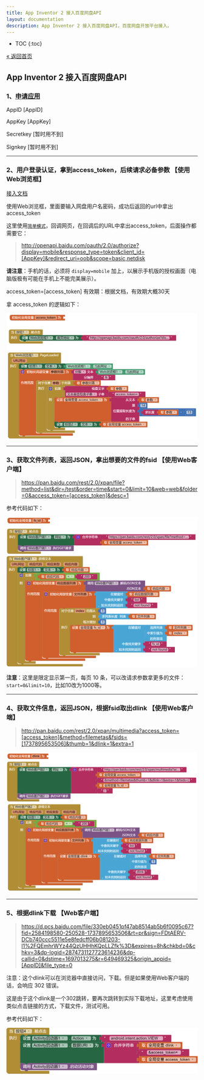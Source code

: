```yaml
---
title: App Inventor 2 接入百度网盘API
layout: documentation
description: App Inventor 2 接入百度网盘API，百度网盘开放平台接入。
---
```


* TOC
{:toc}

[&laquo; 返回首页](index.html)

## App Inventor 2 接入百度网盘API

### 1、[申请应用](https://pan.baidu.com/union/doc/fl0hhnulu)

AppID [AppID]

AppKey [AppKey]

Secretkey [暂时用不到]

Signkey [暂时用不到]

***
### 2、用户登录认证，拿到access_token，后续请求必备参数 【使用Web浏览框】

[接入文档](https://pan.baidu.com/union/document/basic)


使用Web浏览框，里面要输入网盘用户名密码，成功后返回的url中拿出access_token

这里使用[`简单模式`](https://pan.baidu.com/union/doc/6l0ryrjzv)，回调网页，在回调后的URL中拿出access_token，后面操作都需要它：

> http://openapi.baidu.com/oauth/2.0/authorize?display=mobile&response_type=token&client_id=[AppKey]&redirect_uri=oob&scope=basic,netdisk

**请注意**：手机的话，必须将 `display=mobile` 加上，以展示手机版的授权画面（电脑版极有可能在手机上不能完美展示）。

access_token=[access_token]    有效期：根据文档，有效期大概30天

拿 access_token 的逻辑如下：

![获取access_token](images/获取access_token.png)

***
### 3、获取文件列表，返回JSON，拿出想要的文件的fsid 【使用Web客户端】

> https://pan.baidu.com/rest/2.0/xpan/file?method=list&dir=/test&order=time&start=0&limit=10&web=web&folder=0&access_token=[access_token]&desc=1

参考代码如下：

![获取文件fs_id](images/获取文件fs_id.png)

**注意**：这里是限定显示第一页，每页 10 条，可以改请求参数拿更多的文件：`start=0&limit=10`，比如10改为1000等。

***
### 4、获取文件信息，返回JSON，根据fsid取出dlink 【使用Web客户端】

> http://pan.baidu.com/rest/2.0/xpan/multimedia?access_token=[access_token]&method=filemetas&fsids=[1737895653506]&thumb=1&dlink=1&extra=1

![获取文件下载地址dlink](images/获取文件下载地址dlink.png)

***
### 5、根据dlink下载 【Web客户端】

> https://d.pcs.baidu.com/file/330eb0451pf47ab8514ab5b6f0095c67?fid=2584198580-250528-1737895653506&rt=pr&sign=FDtAERV-DCb740ccc5511e5e8fedcff06b081203-l1%2FQEmhrWYz44QzUHHhKQpLLZfk%3D&expires=8h&chkbd=0&chkv=3&dp-logid=2874731127723614236&dp-callid=0&dstime=1697013275&r=649469325&origin_appid=[AppID]&file_type=0

注意：这个dlink可以在浏览器中直接访问，下载。但是如果使用Web客户端的话，会响应 302 错误。

这是由于这个dlink是一个302跳转，要再次跳转到实际下载地址，这里考虑使用类似点击链接的方式，下载文件，测试可用。

参考代码如下：

![文件dlink下载](images/文件dlink下载.png)

<!--注意：dlink中需转义   \u0026  ->  &-->
